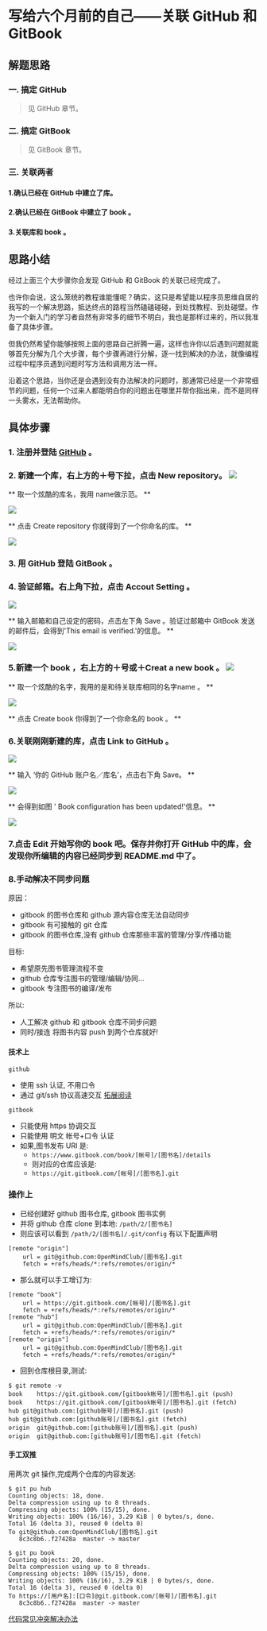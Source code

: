 # 写给六个月前的自己——关联 GitHub 和 GitBook
## 解题思路
### 一. 搞定 GitHub 
>见 GitHub 章节。



### 二. 搞定 GitBook
>见 GitBook 章节。

### 三. 关联两者
#### 1.确认已经在 GitHub 中建立了库。
#### 2.确认已经在 GitBook 中建立了 book 。
#### 3.关联库和 book 。
## 思路小结
经过上面三个大步骤你会发现 GitHub 和 GitBook 的关联已经完成了。

也许你会说，这么笼统的教程谁能懂呢？确实，这只是希望能以程序员思维自居的我写的一个解决思路，抵达终点的路程当然磕磕碰碰，到处找教程、到处碰壁。作为一个新入门的学习者自然有非常多的细节不明白，我也是那样过来的，所以我准备了具体步骤。

但我仍然希望你能够按照上面的思路自己折腾一遍，这样也许你以后遇到问题就能够首先分解为几个大步骤，每个步骤再进行分解，逐一找到解决的办法，就像编程过程中程序员遇到问题时写方法和调用方法一样。

沿着这个思路，当你还是会遇到没有办法解决的问题时，那通常已经是一个非常细节的问题，任何一个过来人都能明白你的问题出在哪里并帮你指出来，而不是同样一头雾水，无法帮助你。
## 具体步骤
### 1. 注册并登陆 [GitHub](https://github.com) 。 
### 2. 新建一个库，右上方的＋号下拉，点击 New repository。  ![](http://img1.ph.126.net/4AGpUv1W8KddYm52Gcyjzw==/6630391566047723290.jpg) 


** 取一个炫酷的库名，我用 name做示范。 **


![](http://img2.ph.126.net/pfmPEdOI6m6Leb4_ejbD0g==/2452772947074564263.jpg)


** 点击 Create repository 你就得到了一个你命名的库。 **


![](http://img1.ph.126.net/IeTAhgj-Nq2eMJoooTq3Xw==/3360811222027360864.jpg)  


### 3. 用 GitHub 登陆 GitBook 。


### 4. 验证邮箱。右上角下拉，点击 Accout Setting 。


![](http://img0.ph.126.net/3jdkOyxGOI8Md8o2nkTiFw==/661747670264676873.png)  


** 输入邮箱和自己设定的密码，点击左下角 Save 。验证过邮箱中 GitBook 发送的邮件后，会得到'This email is verified.'的信息。 **


![](http://img0.ph.126.net/TH0h8NSpqT5JqQJBNvMb8g==/6599272088448547215.jpg)



### 5.新建一个 book ，右上方的＋号或＋Creat a new book 。 ![](http://img1.ph.126.net/YR01nW8cRDrMTN25PDNmQg==/646829496499017793.jpg)    


** 取一个炫酷的名字，我用的是和待关联库相同的名字name 。 **


![](http://img2.ph.126.net/5YL3UsKNC9fcCbBYMRJW8g==/6599273187960174962.jpg) 


** 点击 Create book 你得到了一个你命名的 book 。 **


### 6.关联刚刚新建的库，点击 Link to GitHub 。

![](http://img1.ph.126.net/ovoXWu-grJy11mOXZocqXg==/6619368961979988001.jpg) 


** 输入 ‘你的 GitHub 账户名／库名’，点击右下角 Save。 **


![](http://img2.ph.126.net/cyyogF0Jn6vMc2mjPF8nNg==/3096787693788560714.jpg) 


** 会得到如图 ' Book configuration has been updated!'信息。 **


![](http://img2.ph.126.net/hL3gZV_-n2pUqlcqu02bqA==/6608237506261334228.jpg)

### 7.点击 Edit 开始写你的 book 吧。保存并你打开 GitHub 中的库，会发现你所编辑的内容已经同步到 README.md 中了。

### 8.手动解决不同步问题
原因：
- gitbook 的图书仓库和 github 源内容仓库无法自动同步
- gitbook 有可接触的 git 仓库
- gitbook 的图书仓库,没有 github 仓库那些丰富的管理/分享/传播功能

目标:

- 希望原先图书管理流程不变
- github 仓库专注图书的管理/编辑/协同...
- gitbook 专注图书的编译/发布

所以:

- 人工解决 github 和 gitbook 仓库不同步问题
- 同时/接连 将图书内容 push 到两个仓库就好!


#### 技术上

`github`

- 使用 ssh 认证, 不用口令
- 通过 git/ssh 协议高速交互 
[拓展阅读](http://git-scm.com/book/zh/v1/服务器上的-Git-协议)

`gitbook`

- 只能使用 https 协调交互
- 只能使用 明文 帐号+口令 认证
- 如果,图书发布 URI 是:
    + `https://www.gitbook.com/book/[帐号]/[图书名]/details`
    + 则对应的仓库应该是:
    + `https://git.gitbook.com/[帐号]/[图书名].git`


### 操作上

- 已经创建好 github 图书仓库, gitbook 图书实例
- 并将 github 仓库 clone 到本地: `/path/2/[图书名]`
- 则应该可以看到 `/path/2/[图书名]/.git/config` 有以下配置声明


```
[remote "origin"]
    url = git@github.com:OpenMindClub/[图书名].git
    fetch = +refs/heads/*:refs/remotes/origin/*
```

- 那么就可以手工增订为:

```
[remote "book"]
    url = https://git.gitbook.com/[帐号]/[图书名].git
    fetch = +refs/heads/*:refs/remotes/origin/*
[remote "hub"]
    url = git@github.com:OpenMindClub/[图书名].git
    fetch = +refs/heads/*:refs/remotes/origin/*
[remote "origin"]
    url = git@github.com:OpenMindClub/[图书名].git
    fetch = +refs/heads/*:refs/remotes/origin/*
```

- 回到仓库根目录,测试:

```
$ git remote -v
book    https://git.gitbook.com/[gitbook帐号]/[图书名].git (push)
book    https://git.gitbook.com/[gitbook帐号]/[图书名].git (fetch)
hub git@github.com:[github账号]/[图书名].git (push)
hub git@github.com:[github账号]/[图书名].git (fetch)
origin  git@github.com:[github账号]/[图书名].git (push)
origin  git@github.com:[github账号]/[图书名].git (fetch)
```



#### 手工双推

用两次 git 操作,完成两个仓库的内容发送:

```
$ git pu hub
Counting objects: 18, done.
Delta compression using up to 8 threads.
Compressing objects: 100% (15/15), done.
Writing objects: 100% (16/16), 3.29 KiB | 0 bytes/s, done.
Total 16 (delta 3), reused 0 (delta 0)
To git@github.com:OpenMindClub/[图书名].git
   8c3c8b6..f27428a  master -> master

$ git pu book
Counting objects: 20, done.
Delta compression using up to 8 threads.
Compressing objects: 100% (15/15), done.
Writing objects: 100% (16/16), 3.29 KiB | 0 bytes/s, done.
Total 16 (delta 3), reused 0 (delta 0)
To https://[用户名]:[口令]@git.gitbook.com/[帐号]/[图书名].git
   8c3c8b6..f27428a  master -> master

```


[代码常见冲突解决办法](http://blog.csdn.net/iefreer/article/details/7679631)

